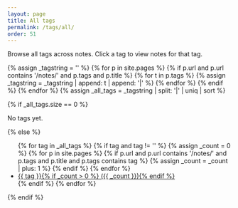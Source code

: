 ```yaml
---
layout: page
title: All tags
permalink: /tags/all/
order: 51
---
```


Browse all tags across notes. Click a tag to view notes for that tag.

{% assign _tagstring = '' %}
{% for p in site.pages %}
  {% if p.url and p.url contains '/notes/' and p.tags and p.title %}
    {% for t in p.tags %}
      {% assign _tagstring = _tagstring | append: t | append: '|' %}
    {% endfor %}
  {% endif %}
{% endfor %}
{% assign _all_tags = _tagstring | split: '|' | uniq | sort %}

{% if _all_tags.size == 0 %}
<p class="a-muted">No tags yet.</p>
{% else %}
<ul class="note-tags-list">
  {% for tag in _all_tags %}
    {% if tag and tag != '' %}
      {% assign _count = 0 %}
      {% for p in site.pages %}
        {% if p.url and p.url contains '/notes/' and p.tags and p.title and p.tags contains tag %}
          {% assign _count = _count | plus: 1 %}
        {% endif %}
      {% endfor %}
      <li class="note-tag"><a href="{{ '/tags/' | relative_url }}#tag-{{ tag | slugify }}">{{ tag }}{% if _count > 0 %} ({{ _count }}){% endif %}</a></li>
    {% endif %}
  {% endfor %}
</ul>
{% endif %}
